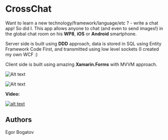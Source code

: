 CrossChat
============

Want to learn a new technology/framework/language/etc ? - write a chat app! So did I. This app allows anyone to chat (and even to send images!) in the global chat room on his **WP8**, **iOS** or **Android** smartphone.
  
Server side is built using **DDD** approach, data is stored in SQL using Entity Framework Code First, and transmitted using low level sockets (I created my own WCF :)

Client side is built using amazing **Xamarin.Forms** with MVVM approach.


![Alt text](http://habrastorage.org/files/f32/924/35d/f3292435d5ef4210b301bfdc50bff13c.png)

![Alt text](http://habrastorage.org/files/5df/7ca/a3c/5df7caa3cf244cbb856d4bd074395a7b.png)


**Video:**

[![alt text](http://img.youtube.com/vi/b_M1hl9G0nQ/0.jpg)](http://www.youtube.com/watch?v=b_M1hl9G0nQ)

Authors
-------

Egor Bogatov
